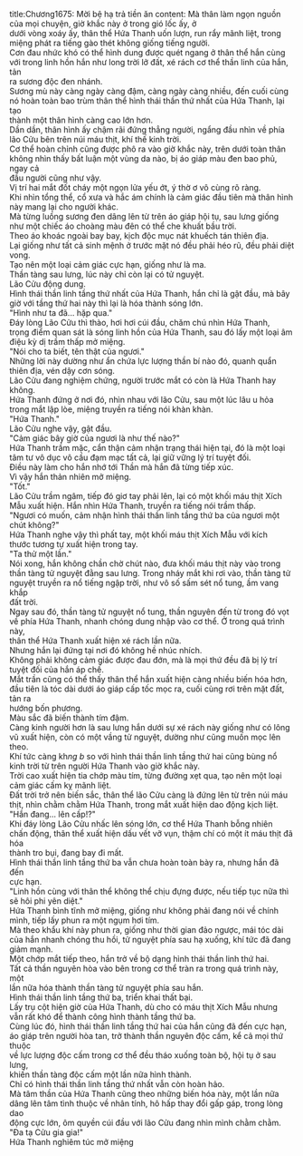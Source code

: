 title:Chương1675: Mời bệ hạ trả tiền ăn
content:
Mà thân làm ngọn nguồn của mọi chuyện, giờ khắc này ở trong gió lốc ấy, ở<br>dưới vòng xoáy ấy, thân thể Hứa Thanh uốn lượn, run rẩy mãnh liệt, trong<br>miệng phát ra tiếng gào thét không giống tiếng người.<br>Cơn đau nhức khó có thể hình dung được quét ngang ở thân thể hắn cùng<br>với trong linh hồn hắn như long trời lở đất, xé rách cơ thể thần linh của hắn, tản<br>ra sương độc đen nhánh.<br>Sương mù này càng ngày càng đậm, càng ngày càng nhiều, đến cuối cùng<br>nó hoàn toàn bao trùm thân thể hình thái thần thứ nhất của Hứa Thanh, lại tạo<br>thành một thân hình càng cao lớn hơn.<br>Dần dần, thân hình ấy chậm rãi đứng thẳng người, ngẩng đầu nhìn về phía<br>lão Cửu bên trên núi máu thịt, khí thế kinh trời.<br>Cơ thể hoàn chỉnh cũng được phô ra vào giờ khắc này, trên dưới toàn thân<br>không nhìn thấy bất luận một vùng da nào, bị áo giáp màu đen bao phủ, ngay cả<br>đầu người cũng như vậy.<br>Vị trí hai mắt đốt cháy một ngọn lửa yếu ớt, ý thờ ơ vô cùng rõ ràng.<br>Khi nhìn tổng thể, cổ xưa và hắc ám chính là cảm giác đầu tiên mà thân hình<br>này mang lại cho người khác.<br>Mà từng luồng sương đen dâng lên từ trên áo giáp hội tụ, sau lưng giống<br>như một chiếc áo choàng màu đên có thể che khuất bầu trời.<br>Theo áo khoác ngoài bay bay, kịch độc mục nát khuếch tán thiên địa.<br>Lại giống như tất cả sinh mệnh ở trước mặt nó đều phải héo rũ, đều phải diệt<br>vong.<br>Tạo nên một loại cảm giác cực hạn, giống như là ma.<br>Thần tàng sau lưng, lúc này chỉ còn lại có tử nguyệt.<br>Lão Cửu động dung.<br>Hình thái thần linh tầng thứ nhất của Hứa Thanh, hắn chỉ là gật đầu, mà bây<br>giờ với tầng thứ hai này thì lại là hóa thành sóng lớn.<br>"Hình như ta đã... hặp qua."<br>Đáy lòng Lão Cửu thì thào, hơi hơi cúi đầu, chăm chú nhìn Hứa Thanh,<br>trọng điểm quan sát là sóng linh hồn của Hứa Thanh, sau đó lấy một loại âm<br>điệu kỳ dị trầm thấp mở miệng.<br>"Nói cho ta biết, tên thật của ngươi."<br>Những lời này dường như ẩn chứa lực lượng thần bí nào đó, quanh quẩn<br>thiên địa, vén dậy cơn sóng.<br>Lão Cửu đang nghiệm chứng, người trước mắt có còn là Hứa Thanh hay<br>không.<br>Hứa Thanh đứng ở nơi đó, nhìn nhau với lão Cửu, sau một lúc lâu u hỏa<br>trong mắt lập lòe, miệng truyền ra tiếng nói khàn khàn.<br>"Hứa Thanh."<br>Lão Cửu nghe vậy, gật đầu.<br>"Cảm giác bây giờ của ngươi là như thế nào?"<br>Hứa Thanh trầm mặc, cẩn thận cảm nhận trạng thái hiện tại, đó là một loại<br>tâm tư vô dục vô cầu đạm mạc tất cả, lại giữ vững lý trí tuyệt đối.<br>Điều này làm cho hắn nhớ tới Thần mà hắn đã từng tiếp xúc.<br>Vì vậy hắn thản nhiên mở miệng.<br>"Tốt."<br>Lão Cửu trầm ngâm, tiếp đó giơ tay phải lên, lại có một khối máu thịt Xích<br>Mẫu xuất hiện. Hắn nhìn Hứa Thanh, truyền ra tiếng nói trầm thấp.<br>"Ngươi có muốn, cảm nhận hình thái thần linh tầng thứ ba của ngươi một<br>chút không?"<br>Hứa Thanh nghe vậy thì phất tay, một khối máu thịt Xích Mẫu với kích<br>thước tương tự xuất hiện trong tay.<br>"Ta thử một lần."<br>Nói xong, hắn không chần chờ chút nào, đưa khối máu thịt này vào trong<br>thần tàng tử nguyệt đằng sau lưng. Trong nháy mắt khi rơi vào, thần tàng tử<br>nguyệt truyền ra nổ tiếng ngập trời, như vô số sấm sét nổ tung, ầm vang khắp<br>đất trời.<br>Ngay sau đó, thần tàng tử nguyệt nổ tung, thần nguyên đến từ trong đó vọt<br>về phía Hứa Thanh, nhanh chóng dung nhập vào cơ thể. Ở trong quá trình này,<br>thân thể Hứa Thanh xuất hiện xé rách lần nữa.<br>Nhưng hắn lại đứng tại nơi đó không hề nhúc nhích.<br>Không phải không cảm giác được đau đớn, mà là mọi thứ đều đã bị lý trí<br>tuyệt đối của hắn áp chế.<br>Mắt trần cũng có thể thấy thân thể hắn xuất hiện càng nhiều biến hóa hơn,<br>đầu tiên là tóc dài dưới áo giáp cấp tốc mọc ra, cuối cùng rơi trên mặt đất, tản ra<br>hướng bốn phương.<br>Màu sắc đã biến thành tím đậm.<br>Càng kinh người hơn là sau lưng hắn dưới sự xé rách này giống như có lông<br>vũ xuất hiện, còn có một vầng tử nguyệt, dường như cũng muốn mọc lên theo.<br>Khí tức càng kh*ng b* so với hình thái thần linh tầng thứ hai cũng bùng nổ<br>kinh trời từ trên người Hứa Thanh vào giờ khắc này.<br>Trời cao xuất hiện tia chớp màu tím, từng đường xẹt qua, tạo nên một loại<br>cảm giác cấm kỵ mãnh liệt.<br>Đất trời trở nên biến sắc, thân thể lão Cửu càng là đứng lên từ trên núi máu<br>thịt, nhìn chằm chằm Hứa Thanh, trong mắt xuất hiện dao động kịch liệt.<br>"Hắn đang... lên cấp!?"<br>Khi đáy lòng Lão Cửu nhấc lên sóng lớn, cơ thể Hứa Thanh bỗng nhiên<br>chấn động, thân thể xuất hiện dấu vết vỡ vụn, thậm chí có một ít máu thịt đã hóa<br>thành tro bụi, đang bay đi mất.<br>Hình thái thần linh tầng thứ ba vẫn chưa hoàn toàn bày ra, nhưng hắn đã đến<br>cực hạn.<br>"Linh hồn cùng với thân thể không thể chịu đựng được, nếu tiếp tục nữa thì<br>sẽ hôi phi yên diệt."<br>Hứa Thanh bình tĩnh mở miệng, giống như không phải đang nói về chính<br>mình, tiếp lấy phun ra một ngụm hơi tím.<br>Mà theo khẩu khí này phun ra, giống như thời gian đảo ngược, mái tóc dài<br>của hắn nhanh chóng thu hồi, tử nguyệt phía sau hạ xuống, khí tức đã đang<br>giảm mạnh.<br>Một chớp mắt tiếp theo, hắn trở về bộ dạng hình thái thần linh thứ hai.<br>Tất cả thần nguyên hòa vào bên trong cơ thể tràn ra trong quá trình này, một<br>lần nữa hóa thành thần tàng tử nguyệt phía sau hắn.<br>Hình thái thần linh tầng thứ ba, triển khai thất bại.<br>Lấy trụ cột hiện giờ của Hứa Thanh, dù cho có máu thịt Xích Mẫu nhưng<br>vẫn rất khó để thành công hình thành tầng thứ ba.<br>Cùng lúc đó, hình thái thần linh tầng thứ hai của hắn cũng đã đến cực hạn,<br>áo giáp trên người hòa tan, trở thành thần nguyên độc cấm, kể cả mọi thứ thuộc<br>về lực lượng độc cấm trong cơ thể đều tháo xuống toàn bộ, hội tụ ở sau lưng,<br>khiến thần tàng độc cấm một lần nữa hình thành.<br>Chỉ có hình thái thần linh tầng thứ nhất vẫn còn hoàn hảo.<br>Mà tâm thần của Hứa Thanh cũng theo những biến hóa này, một lần nữa<br>dâng lên tâm tình thuộc về nhân tính, hô hấp thay đổi gấp gáp, trong lòng dao<br>động cực lớn, ôm quyền cúi đầu với lão Cửu đang nhìn mình chằm chằm.<br>"Đa tạ Cửu gia gia!"<br>Hứa Thanh nghiêm túc mở miệng